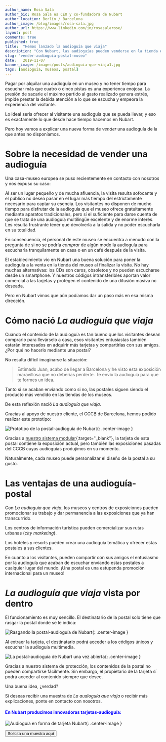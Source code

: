 ```yaml
---
author_name: Rosa Sala
author_bio: Rosa Sala es CEO y co-fundadora de Nubart
author_location: Berlín / Barcelona
author_image: /blog/images/rosa-sala.jpg
author_url: https://www.linkedin.com/in/rosasalarose/
layout: post
comments: true
published: true
title:  "Hemos lanzado la audioguía que viaja"
description: "Con Nubart, las audioguías pueden venderse en la tienda del museo integradas en una postal."
slug: "vender-audioguia-postal-museo"
date:   2019-11-07
banner_image: /images/posts/audioguia-que-viaja1.jpg
tags: [audioguía, museos, postal]
---
```


Pagar por alquilar una audioguía en un museo y no tener tiempo para escuchar más que cuatro o cinco pistas es una experienca enojosa. La presión de sacarle el máximo partido al gasto realizado genera estrés, impide prestar la debida atención a lo que se escucha y empeora la experiencia del visitante. 

Lo ideal sería ofrecer al visitante una audioguía que se pueda llevar, y eso es exactamente lo que desde hace tiempo hacemos en Nubart. 

Pero hoy vamos a explicar una nueva forma de *vender* una audioguía de la que antes no disponíamos. 

<!--more-->
# Sobre la necesidad de vender una audioguía

Una casa-museo europea se puso recientemente en contacto con nosotros y nos expuso su caso: 

Al ser un lugar pequeño y de mucha afluencia, la visita resulta  sofocante y el público no desea pasar en el lugar más tiempo del estrictamente necesario para captar su esencia. Los visitantes no disponen de mucho tiempo para disfrutar de la audioguía que el museo ofrece gratuitamente mediante aparatos tradicionales, pero sí el suficiente para darse cuenta de que se trata de una audioguía multilingüe excelente y de enorme interés. Les resulta frustrante tener que devolverla a la salida y no poder escucharla en su totalidad. 

En consecuencia, el personal de este museo se encuentra a menudo con la pregunta de si no se podría *comprar* de algún modo la audioguía para escucharla tranquilamente en casa o en un café después de la visita. 

El establecimiento vio en Nubart una buena solución para poner la audioguía a la venta en la tienda del museo al finalizar la visita. No hay muchas alternativas: los CDs son caros, obsoletos y no pueden escucharse desde un smartphone. Y nuestros códigos intransferibles aportan valor comercial a las tarjetas y protegen el contenido de una difusión masiva no deseada. 

Pero en Nubart vimos que aún podíamos dar un paso más en esa misma dirección. 

# Cómo nació *La audioguía que viaja*

Cuando el contenido de la audioguía es tan bueno que los visitantes desean comprarlo para llevárselo a casa, esos visitantes entusiastas también estarán interesados en adquirir más tarjetas y compartirlas con sus amigos. ¿Por qué no hacerlo mediante una postal?

No resulta difícil imaginarse la situación:

> Estimado Juan, acabo de llegar a Barcelona y he visto esta exposición maravillosa que no deberías perderte. Te envío la audioguía para que te formes un idea. 

Tanto si se acaban enviando como si no, las postales siguen siendo el producto más vendido en las tiendas de los museos. 

De esta reflexión nació *La audioguía que viaja*. 

Gracias al apoyo de nuestro cliente, el CCCB de Barcelona, hemos podido realizar este prototipo:

![Prototipo de la postal-audioguía de Nubart]({{site.baseurl}}/images/posts/postal-audioguia-nubart.jpg){: .center-image }
 
 Gracias a [nuestro sistema modular](https://www.nubart.eu/es/audioguia-multimedia.html){:target="_blank"}, la tarjeta de esta postal contiene la exposición actual, pero también las exposiciones pasadas del CCCB cuyas audioguías produjimos en su momento. 
 
 Naturalmente, cada museo puede personalizar el diseño de la postal a su gusto. 

# Las ventajas de una audioguía-postal

Con *La audioguía que viaja*, los museos y centros de exposiciones pueden promocionar su trabajo y dar permanencia a las exposiciones que ya han transcurrido. 

Los centros de información turística pueden comercializar sus rutas urbanas (*city marketing*). 

Los hoteles y resorts pueden crear una audioguía temática y ofrecer estas postales a sus clientes. 

En cuanto a los visitantes, pueden compartir con sus amigos el entusiasmo por la audioguía que acaban de escuchar enviando estas postales a cualquier lugar del mundo. ¡Una postal es una estupenda promoción internacional para un museo! 

# *La audioguía que viaja* vista por dentro

El funcionamiento es muy sencillo. El destinatario de la postal solo tiene que rasgar la postal donde se le indica:

![Rasgando la postal-audioguía de Nubart]({{site.baseurl}}/images/posts/postal-audioguia-nubart-interior1.jpg){: .center-image }

Al extraer la tarjeta, el destinatario podrá acceder a los códigos únicos y escuchar la audioguía multimedia.  

![La postal-audioguía de Nubart una vez abierta]({{site.baseurl}}/images/posts/postal-audioguia-nubart-interior2.jpg){: .center-image }

Gracias a nuestro sistema de protección, los contenidos de la postal no pueden compartirse fácilmente. Sin embargo, el propietario de la tarjeta sí podrá acceder al contenido siempre que desee. 

Una buena idea, ¿verdad?

Si deseas recibir una muestra de *La audioguía que viaja* o recibir más explicaciones, ponte en contacto con nosotros. 





#### <font color="blue">En Nubart producimos innovadoras tarjetas-audioguía:</font>

![Audioguía en forma de tarjeta Nubart]({{site.baseurl}}/images/posts/proceso-nubart.png){: .center-image }

<form action="../../../../../es">
    <input type="submit" value="Solicita una muestra aquí" />
</form>